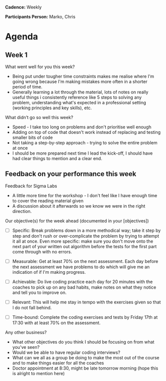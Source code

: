__Cadence:__ Weekly

__Participants Person:__ Marko, Chris


# Agenda

## Week 1

What went well for you this week?
- Being put under tougher time constraints makes me realise where I'm going wrong because I'm making mistakes more often in a shorter period of time.
- Generally learning a lot through the material, lots of notes on really useful things i consistently reference like 5 steps to solving any problem, understanding what's expected in a professional setting (working principles and key skills), etc.

What didn’t go so well this week?
- Speed - I take too long on problems and don't prioritise well enough
- Adding on top of code that doesn't work instead of replacing and testing smaller bits of code
- Not taking a step-by-step approach - trying to solve the entire problem at once
- I should be more prepared next time I lead the kick-off, I should have had clear things to mention and a clear end.

Feedback on your performance this week
- 

Feedback for Sigma Labs
- A little more time for the workshop - I don't feel like I have enough time to cover the reading material given
- A discussion about it afterwards so we know we were in the right direction.

Our objective(s) for the week ahead (documented in your [objectives]) 
- [ ] Specific: Break problems down in a more methodical way; take it step by step and don't rush or over-complicate the problem by trying to attempt it all at once. Even more specific: make sure you don't move onto the next part of your written out algorithm before the tests for the first part come through with no errors.
- [ ] Measurable: Get at least 70% on the next assessment. Each day before the next assessment we have problems to do which will give me an indication of if I'm making progress.
- [ ] Achievable: Do live coding practice each day for 20 minutes with the coaches to pick up on any bad habits, make notes on what they notice and tell you to improve on.
- [ ] Relevant: This will help me stay in tempo with the exercises given so that I do not fall behind.
- [ ] Time-bound: Complete the coding exercises and tests by Friday 17th at 17:30 with at least 70% on the assessment.


Any other business?
- What other objectives do you think I should be focusing on from what you've seen?
- Would we be able to have regular coding interviews?
- What can we all as a group be doing to make the most out of the course and to make things easier for all the coaches
- Doctor appointment at 8:30, might be late tomorrow morning (hope this is alright to mention here)